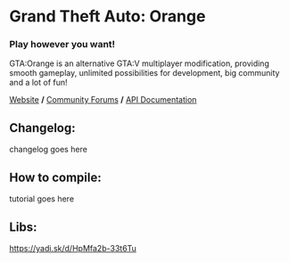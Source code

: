 # Grand Theft Auto: Orange
### Play however you want!

GTA:Orange is an alternative GTA:V multiplayer modification, providing smooth gameplay, unlimited possibilities for development, big community and a lot of fun!

[Website](https://gta-orange.net)
 **/** [Community Forums](https://gta-orange.net/forums)
 **/** [API Documentation](https://gta-orange.net/api)

## Changelog:

changelog goes here

## How to compile:

tutorial goes here

## Libs:

https://yadi.sk/d/HpMfa2b-33t6Tu
